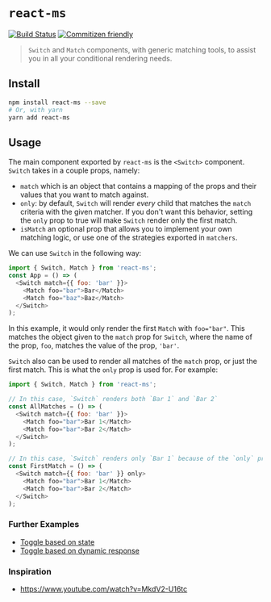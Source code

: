 # `react-ms`

[![Build Status](https://travis-ci.org/joshblack/react-ms.svg?branch=master)](https://travis-ci.org/joshblack/react-ms) [![Commitizen friendly](https://img.shields.io/badge/commitizen-friendly-brightgreen.svg)](http://commitizen.github.io/cz-cli/)

> `Switch` and `Match` components, with generic matching tools, to
> assist you in all your conditional rendering needs.

## Install

```bash
npm install react-ms --save
# Or, with yarn
yarn add react-ms
```

## Usage

The main component exported by `react-ms` is the `<Switch>` component.
`Switch` takes in a couple props, namely:

- `match` which is an object that contains a mapping of the props and their
  values that you want to match against.
- `only`: by default, `Switch` will render *every* child that matches the
  `match` criteria with the given matcher. If you don't want this behavior,
  setting the `only` prop to true will make `Switch` render only the first match.
- `isMatch` an optional prop that allows you to implement your own matching
  logic, or use one of the strategies exported in `matchers`.

We can use `Switch` in the following way:

```js
import { Switch, Match } from 'react-ms';
const App = () => (
  <Switch match={{ foo: 'bar' }}>
    <Match foo="bar">Bar</Match>
    <Match foo="baz">Baz</Match>
  </Switch>
);
```

In this example, it would only render the first `Match` with `foo="bar"`. This
matches the object given to the `match` prop for `Switch`, where the name of the
prop, `foo`, matches the value of the prop, `'bar'`.

`Switch` also can be used to render all matches of the `match` prop, or just the
first match. This is what the `only` prop is used for. For example:

```js
import { Switch, Match } from 'react-ms';

// In this case, `Switch` renders both `Bar 1` and `Bar 2`
const AllMatches = () => (
  <Switch match={{ foo: 'bar' }}>
    <Match foo="bar">Bar 1</Match>
    <Match foo="bar">Bar 2</Match>
  </Switch>
);

// In this case, `Switch` renders only `Bar 1` because of the `only` prop
const FirstMatch = () => (
  <Switch match={{ foo: 'bar' }} only>
    <Match foo="bar">Bar 1</Match>
    <Match foo="bar">Bar 2</Match>
  </Switch>
);
```

### Further Examples

- [Toggle based on state](https://codesandbox.io/embed/j312oq1ww3)
- [Toggle based on dynamic response](https://codesandbox.io/embed/ll58w8zm)

### Inspiration

- https://www.youtube.com/watch?v=MkdV2-U16tc
